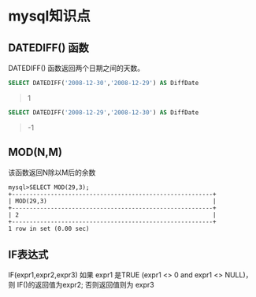 # mysql知识点
## DATEDIFF() 函数
DATEDIFF() 函数返回两个日期之间的天数。

~~~SQL
SELECT DATEDIFF('2008-12-30','2008-12-29') AS DiffDate
~~~
> 1
~~~SQL
SELECT DATEDIFF('2008-12-29','2008-12-30') AS DiffDate
~~~
> -1

## MOD(N,M)
该函数返回N除以M后的余数
~~~
mysql>SELECT MOD(29,3);
+---------------------------------------------------------+
| MOD(29,3)                                               |
+---------------------------------------------------------+
| 2                                                       |
+---------------------------------------------------------+
1 row in set (0.00 sec)
~~~

## IF表达式
IF(expr1,expr2,expr3)
如果 expr1 是TRUE (expr1 <> 0 and expr1 <> NULL)，则 IF()的返回值为expr2; 否则返回值则为 expr3